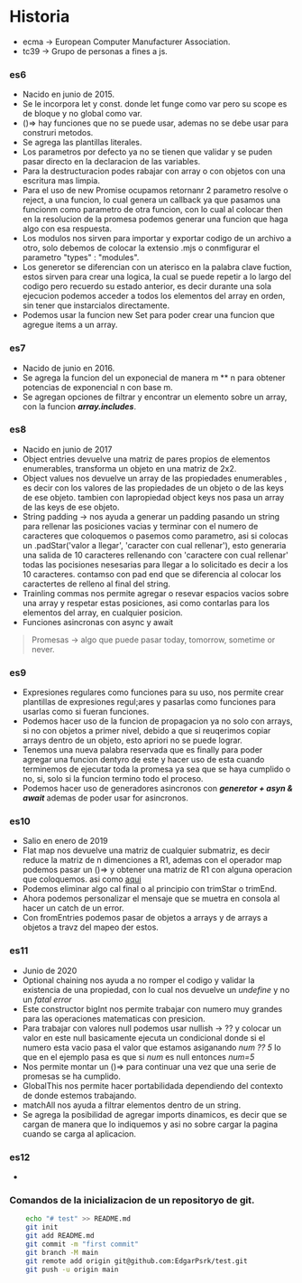 # Historia
- ecma -> European Computer Manufacturer Association.
- tc39 -> Grupo de personas a fines a js.

### es6 
- Nacido en junio de 2015.
- Se le incorpora let y const. donde let funge como var pero su scope es de bloque y no global como var.
- ()=> hay funciones que no se puede usar, ademas no se debe usar para construri metodos.
- Se agrega las plantillas literales.
- Los parametros por defecto ya no se tienen que validar y se puden pasar directo en la declaracion de las variables.
- Para la destructuracion podes rabajar con array o con objetos con una escritura mas limpia.
- Para el uso de new Promise ocupamos retornanr 2 parametro resolve o reject, a una funcion, lo cual genera un callback ya que pasamos una funcionm como parametro de otra funcion, con lo cual al colocar then en la resolucion de la promesa podemos generar una funcion que haga algo con esa respuesta. 
- Los modulos nos sirven para importar y exportar codigo de un archivo a otro, solo debemos de colocar la extensio  .mjs o conmfigurar el parametro "types" : "modules".
- Los generetor se diferencian con un aterisco en la palabra clave fuction, estos sirven para crear una logica, la cual se puede repetir a lo largo del codigo pero recuerdo su estado anterior, es decir durante una sola ejecucion podemos acceder a todos los elementos del array en orden, sin tener que instarcialos directamente.
- Podemos usar la funcion new Set para poder crear una funcion que agregue items a un array.

### es7 
- Nacido de junio en 2016.
- Se agrega la funcion del un exponecial de manera m ** n para obtener potencias de exponencial n con base m.
- Se agregan opciones de filtrar y encontrar un elemento sobre un array, con la funcion ***array.includes***.

### es8
- Nacido en junio de 2017
- Object entries devuelve una matriz de pares propios de elementos enumerables, transforma un objeto en una matriz de 2x2.
- Object values nos devuelve un array de las propiedades enumerables , es decir con los valores de las propiedades de un objeto o de las keys de ese objeto. tambien con lapropiedad object keys nos pasa un array de las keys de ese objeto.
- String padding -> nos ayuda a generar un padding pasando un string para rellenar las posiciones vacias y terminar con el numero de caracteres que coloquemos o pasemos como parametro, asi si colocas un .padStar('valor a llegar', 'caracter con cual rellenar'), esto generaria una salida de 10 caracteres rellenando con 'caractere con cual rellenar' todas las pocisiones nesesarias para llegar a lo solicitado es decir a los 10 caracteres. contamso con pad end que se diferencia al colocar los caractertes de relleno al final del string.
- Trainling commas nos permite agregar o resevar espacios vacios sobre una array y respetar estas posiciones, asi como contarlas para los elementos del array, en cualquier posicion. 
- Funciones asincronas con async y await  
> Promesas -> algo que puede pasar today, tomorrow, sometime or never.

### es9
- Expresiones regulares como funciones para su uso, nos permite crear plantillas de expresiones regul;ares y pasarlas como funciones para usarlas como si fueran funciones.
- Podemos hacer uso de la funcion de propagacion ya no solo con arrays, si no con objetos a primer nivel, debido a que si reuqerimos copiar arrays dentro de un objeto, esto apriori no se puede lograr.
- Tenemos una nueva palabra reservada que es finally para poder agregar una funcion dentyro de este y hacer uso de esta cuando terminemos de ejecutar toda la promesa ya sea que se haya cumplido o no, si, solo si la funcion termino todo el proceso.
- Podemos hacer uso de generadores asincronos con ***generetor + asyn & await*** ademas de poder usar for asincronos.

### es10
- Salio en enero de 2019
- Flat map nos devuelve una matriz de cualquier submatriz, es decir reduce la matriz de n dimenciones a R1, ademas con el operador map podemos pasar un ()=> y obtener una matriz de R1 con alguna operacion que coloquemos. asi como [aqui](./src/es10/flatMap.js)
- Podemos eliminar algo cal final o al principio con trimStar o trimEnd.
- Ahora podemos personalizar el mensaje que se muetra en consola al hacer un catch de un error.
- Con fromEntries podemos pasar de objetos a arrays y de arrays a objetos a travz del mapeo der estos.

### es11
- Junio de 2020
- Optional chaining nos ayuda a no romper el codigo y validar la existencia de una propiedad, con lo cual nos devuelve un *undefine* y no un *fatal error*
- Este constructor bigInt nos permite trabajar con numero muy grandes para las operaciones matematicas con presicion.
- Para trabajar con valores null podemos usar nullish -> ?? y colocar un valor en este null basicamente ejecuta un condicional donde si el numero esta vacio pasa el valor que estamos asiganando *num ?? 5* lo que en el ejemplo pasa es que si *num* es null entonces *num=5*
- Nos permite montar un ()=> para continuar una vez que una serie de promesas se ha cumplido.
- GlobalThis nos permite hacer portabilidada dependiendo del contexto de donde estemos trabajando.
- matchAll nos ayuda a filtrar elementos dentro de un string.
- Se agrega la posibilidad de agregar imports dinamicos, es decir que se cargan de manera que lo indiquemos y asi no sobre cargar la pagina cuando se carga al aplicacion.

### es12
- 




### Comandos de la inicializacion de un repositoryo de git.
```sh
    echo "# test" >> README.md
    git init
    git add README.md
    git commit -m "first commit"
    git branch -M main
    git remote add origin git@github.com:EdgarPsrk/test.git
    git push -u origin main
```




